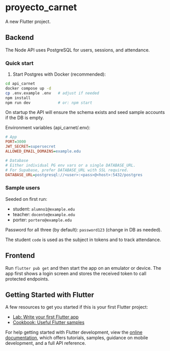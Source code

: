 # proyecto_carnet

A new Flutter project.

## Backend

The Node API uses PostgreSQL for users, sessions, and attendance.

### Quick start

1) Start Postgres with Docker (recommended):

```bash
cd api_carnet
docker compose up -d
cp .env.example .env   # adjust if needed
npm install
npm run dev            # or: npm start
```

On startup the API will ensure the schema exists and seed sample accounts if the DB is empty.

Environment variables (api_carnet/.env):

```ini
# App
PORT=3000
JWT_SECRET=supersecret
ALLOWED_EMAIL_DOMAINS=example.edu

# Database
# Either individual PG env vars or a single DATABASE_URL.
# For Supabase, prefer DATABASE_URL with SSL required.
DATABASE_URL=postgresql://<user>:<pass>@<host>:5432/postgres
```

### Sample users

Seeded on first run:

- student: `alumno1@example.edu`
- teacher: `docente@example.edu`
- porter: `portero@example.edu`

Password for all three (by default): `password123` (change in DB as needed).

The student `code` is used as the subject in tokens and to track attendance.

## Frontend

Run `flutter pub get` and then start the app on an emulator or device. The app
first shows a login screen and stores the received token to call protected
endpoints.

## Getting Started with Flutter

A few resources to get you started if this is your first Flutter project:

- [Lab: Write your first Flutter app](https://docs.flutter.dev/get-started/codelab)
- [Cookbook: Useful Flutter samples](https://docs.flutter.dev/cookbook)

For help getting started with Flutter development, view the
[online documentation](https://docs.flutter.dev/), which offers tutorials,
samples, guidance on mobile development, and a full API reference.
